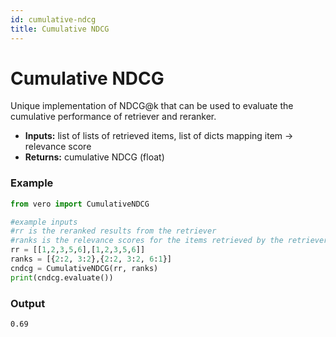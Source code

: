 ```yaml
---
id: cumulative-ndcg
title: Cumulative NDCG
---
```


# **Cumulative NDCG**

Unique implementation of NDCG@k that can be used to evaluate the cumulative performance of retriever and reranker.

* **Inputs:** list of lists of retrieved items, list of dicts mapping item → relevance score  
* **Returns:** cumulative NDCG (float)

### **Example**
```py
from vero import CumulativeNDCG

#example inputs
#rr is the reranked results from the retriever
#ranks is the relevance scores for the items retrieved by the retriever
rr = [[1,2,3,5,6],[1,2,3,5,6]]
ranks = [{2:2, 3:2},{2:2, 3:2, 6:1}]
cndcg = CumulativeNDCG(rr, ranks)
print(cndcg.evaluate())
```

### **Output**
```text
0.69